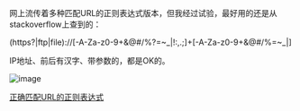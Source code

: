 网上流传着多种匹配URL的正则表达式版本，但我经过试验，最好用的还是从stackoverflow上查到的：

(https?|ftp|file)://[-A-Za-z0-9+&@#/%?=~_|!:,.;]+[-A-Za-z0-9+&@#/%=~_|]

IP地址、前后有汉字、带参数的，都是OK的。

![image](https://images2015.cnblogs.com/blog/3787/201601/3787-20160104090529465-1297988082.png)

[正确匹配URL的正则表达式](https://www.cnblogs.com/speeding/p/5097790.html)

